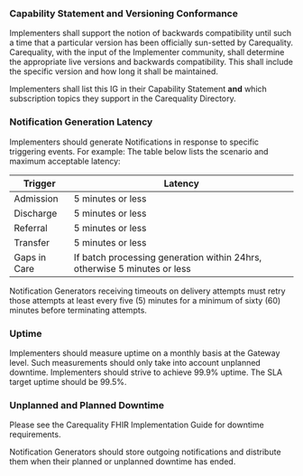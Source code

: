 <!-- Service_Level_Requirements.md {% comment %}
*****************************************************************************************
*                            WARNING: DO NOT EDIT THIS FILE                             *
*                                                                                       *
* This file is generated by SUSHI. Any edits you make to this file will be overwritten. *
*                                                                                       *
* To change the contents of this file, edit the original source file at:                *
* ig-data\input\pagecontent\3_Service_Level_Requirements.md                             *
*****************************************************************************************
{% endcomment %} -->
### Capability Statement and Versioning Conformance

Implementers shall support the notion of backwards compatibility until such a time that a particular version has been officially sun-setted by Carequality. Carequality, with the input of the Implementer community, shall determine the appropriate live versions and backwards compatibility. This shall include the specific version and how long it shall be maintained.

Implementers shall list this IG in their Capability Statement **and** which subscription topics they support in the Carequality Directory.

### Notification Generation Latency

Implementers should generate Notifications in response to specific triggering events. For example: The table below lists the scenario and maximum acceptable latency:

|Trigger      | Latency|
|------------ | ----------------------------------------------------------------|
Admission    | 5 minutes or less
Discharge    | 5 minutes or less
Referral     | 5 minutes or less
Transfer     | 5 minutes or less
Gaps in Care | If batch processing generation within 24hrs, otherwise 5 minutes or less

Notification Generators receiving timeouts on delivery attempts must retry those attempts at least every five (5) minutes for a minimum of sixty (60) minutes before terminating attempts.

### Uptime

Implementers should measure uptime on a monthly basis at the Gateway level. Such measurements should only take into account unplanned downtime. Implementers should strive to achieve 99.9% uptime. The SLA target uptime should be 99.5%.

### Unplanned and Planned Downtime

Please see the Carequality FHIR Implementation Guide for downtime requirements.

Notification Generators should store outgoing notifications and distribute them when their planned or unplanned downtime has ended.
